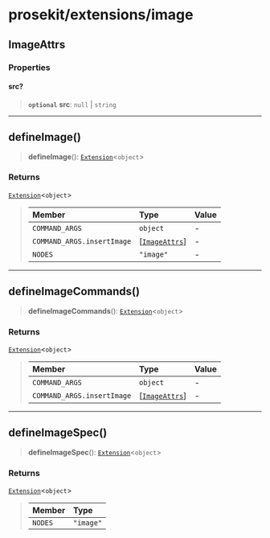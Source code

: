 # prosekit/extensions/image

<a id="ImageAttrs" name="ImageAttrs"></a>

## ImageAttrs

### Properties

<a id="src" name="src"></a>

#### src?

> **`optional`** **src**: `null` \| `string`

***

<a id="defineImage" name="defineImage"></a>

## defineImage()

> **defineImage**(): [`Extension`](../core.md#ExtensionT)\<`object`\>

### Returns

[`Extension`](../core.md#ExtensionT)\<`object`\>

> | Member | Type | Value |
> | :------ | :------ | :------ |
> | `COMMAND_ARGS` | `object` | - |
> | `COMMAND_ARGS.insertImage` | [[`ImageAttrs`](image.md#ImageAttrs)] | - |
> | `NODES` | `"image"` | - |
>

***

<a id="defineImageCommands" name="defineImageCommands"></a>

## defineImageCommands()

> **defineImageCommands**(): [`Extension`](../core.md#ExtensionT)\<`object`\>

### Returns

[`Extension`](../core.md#ExtensionT)\<`object`\>

> | Member | Type | Value |
> | :------ | :------ | :------ |
> | `COMMAND_ARGS` | `object` | - |
> | `COMMAND_ARGS.insertImage` | [[`ImageAttrs`](image.md#ImageAttrs)] | - |
>

***

<a id="defineImageSpec" name="defineImageSpec"></a>

## defineImageSpec()

> **defineImageSpec**(): [`Extension`](../core.md#ExtensionT)\<`object`\>

### Returns

[`Extension`](../core.md#ExtensionT)\<`object`\>

> | Member | Type |
> | :------ | :------ |
> | `NODES` | `"image"` |
>
